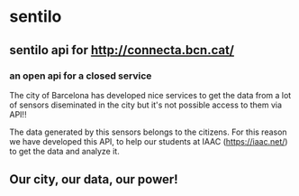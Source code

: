 # sentilo

## sentilo api for http://connecta.bcn.cat/

### an open api for a closed service

The city of Barcelona has developed nice services to get the data from a lot of sensors diseminated in the city but it's not  possible access to them via API!!

The data generated by this sensors belongs to the citizens. For this reason we have developed this API, to help our students at IAAC (https://iaac.net/) to get the data and analyze it.

## Our city, our data, our power!


